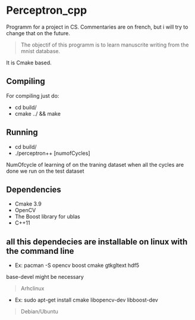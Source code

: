 # Perceptron_cpp
Programm for a project in CS. Commentaries are on french, but i will try to change that on the future.

> The objectif of this programm is to learn manuscrite writing from the mnist database.

It is Cmake based.


Compiling
-
For compiling just do: 
- cd build/
- cmake ../ && make

Running
-
- cd build/
- ./perceptron++ [numofCycles]

NumOfcycle of learning of on the traning dataset
when all the cycles are done we run on the test dataset

Dependencies
-
- Cmake 3.9
- OpenCV
- The Boost library for ublas
- C++11

 all this dependecies are installable on linux with the command line
 --
- Ex: pacman -S opencv boost cmake gtkgltext hdf5

base-devel might be necessary
> Arhclinux
- Ex: sudo apt-get install cmake libopencv-dev libboost-dev
>Debian/Ubuntu







